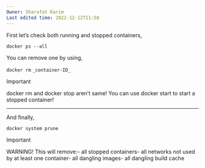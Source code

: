 ```yaml
---
Owner: Sharafat Karim
Last edited time: 2022-12-12T11:58
---
```

First let’s check both running and stopped containers,

`docker ps --all`

You can remove one by using,

`docker rm` `_container-ID_`

> [!important]  
> docker rm and docker stop aren’t same! You can use docker start to start a stopped container!  

---

And finally,

`docker system prune`

> [!important]  
> WARNING! This will remove:- all stopped containers- all networks not used by at least one container- all dangling images- all dangling build cache